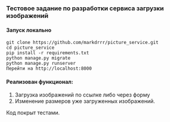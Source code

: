 ### Тестовое задание по разработки сервиса загрузки изображений
#### Запуск локально
```
git clone https://github.com/markdrrr/picture_service.git
cd picture_service
pip install -r requirements.txt
python manage.py migrate
python manage.py runserver
Перейти на http://localhost:8000
```

#### Реализован функционал:
1. Загрузка изображений по ссылке либо через форму
2. Изменение размеров уже загруженных изображений.

Код покрыт тестами.
